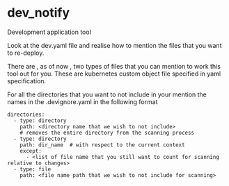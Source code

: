 # dev_notify
Development application tool

Look at the dev.yaml file and realise how to mention the files that you want to re-deploy.

There are , as of now , two types of files that you can mention to work this tool out for you.
These are kubernetes custom object file specified in yaml specification.

For all the directories that you want to not include in your mention the names in the .devignore.yaml in the following format
```
directories:
  - type: directory 
    path: <directory name that we wish to not include>
    # removes the entire directory from the scanning process
  - type: directory
    path: dir_name  # with respect to the current context
    except:
      - <list of file name that you still want to count for scanning relative to changes>
  - type: file
    path: <file name path that we wish to not include for scanning>
